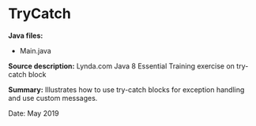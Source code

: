 # TryCatch

**Java files:**
* Main.java

**Source description:** Lynda.com Java 8 Essential Training exercise on try-catch block

**Summary:** Illustrates how to use try-catch blocks for exception handling and use custom messages.

Date: May 2019